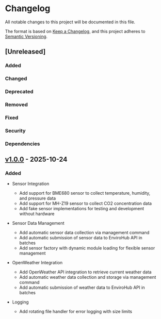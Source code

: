 # Changelog

All notable changes to this project will be documented in this file.

The format is based on [Keep a Changelog](https://keepachangelog.com/en/1.1.0/),
and this project adheres to [Semantic Versioning](https://semver.org/spec/v2.0.0.html).

## [Unreleased]

### Added

### Changed

### Deprecated

### Removed

### Fixed

### Security

### Dependencies

## [v1.0.0](https://github.com/Neluxx/enviro-node-pi/releases/tag/v1.0.0) - 2025-10-24

### Added

- Sensor Integration
  - Add support for BME680 sensor to collect temperature, humidity, and pressure data
  - Add support for MH-Z19 sensor to collect CO2 concentration data
  - Add fake sensor implementations for testing and development without hardware

- Sensor Data Management
  - Add automatic sensor data collection via management command
  - Add automatic submission of sensor data to EnviroHub API in batches
  - Add sensor factory with dynamic module loading for flexible sensor management

- OpenWeather Integration
  - Add OpenWeather API integration to retrieve current weather data
  - Add automatic weather data collection and storage via management command
  - Add automatic submission of weather data to EnviroHub API in batches

- Logging
  - Add rotating file handler for error logging with size limits
